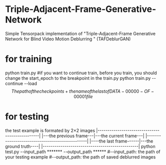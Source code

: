 # Triple-Adjacent-Frame-Generative-Network
Simple Tensorpack implementation of "Triple-Adjacent-Frame Generative Network for Blind Video Motion Deblurring " (TAFDeblurGAN)
# for training
python train.py
#if you want to continue train, before you train, you should change the start_epoch to the breakpoint in the train.py
python train.py --continue --load $$The path of the checkpoints + the name of the last of DATA-00000-OF-00001 file$$
# for testing
the test example is formated by 2×2 images
 |------------------------------------------------|
 |---the previous frame---|---the current frame---|
 |------------------------------------------------|
 |----the last frame------|---the ground truth----|
 |------------------------------------------------|
 python test.py  --input_path *******   --output_path ******
 #--input_path: the path of your testing example
 #--output_path: the path of saved deblurred images
